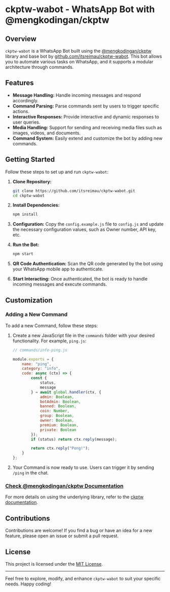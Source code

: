 # ckptw-wabot - WhatsApp Bot with @mengkodingan/ckptw


## Overview

`ckptw-wabot` is a WhatsApp Bot built using the [@mengkodingan/ckptw](https://ckptw.mengkodingan.my.id/) library and base bot by [github.com/itsreimau/ckptw-wabot](https://github.com/itsreimau/ckptw-wabot.git). This bot allows you to automate various tasks on WhatsApp, and it supports a modular architecture through commands.

## Features

- **Message Handling:** Handle incoming messages and respond accordingly.
- **Command Parsing:** Parse commands sent by users to trigger specific actions.
- **Interactive Responses:** Provide interactive and dynamic responses to user queries.
- **Media Handling:** Support for sending and receiving media files such as images, videos, and documents.
- **Command System:** Easily extend and customize the bot by adding new commands.

## Getting Started

Follow these steps to set up and run `ckptw-wabot`:

1. **Clone Repository:**
   ```bash
   git clone https://github.com/itsreimau/ckptw-wabot.git
   cd ckptw-wabot
   ```

2. **Install Dependencies:**
   ```bash
   npm install
   ```

3. **Configuration:**
   Copy the `config.example.js` file to `config.js` and update the necessary configuration values, such as Owner number, API key, etc.

4. **Run the Bot:**
   ```bash
   npm start
   ```

5. **QR Code Authentication:**
   Scan the QR code generated by the bot using your WhatsApp mobile app to authenticate.

6. **Start Interacting:**
   Once authenticated, the bot is ready to handle incoming messages and execute commands.

## Customization

### Adding a New Command

To add a new Command, follow these steps:

1. Create a new JavaScript file in the `commands` folder with your desired functionality. For example, `ping.js`:

   ```javascript
   // commands/info-ping.js

   module.exports = {
       name: "ping",
       category: "info",
       code: async (ctx) => {
           const {
               status,
               message
           } = await global.handler(ctx, {
               admin: Boolean,
               botAdmin: Boolean,
               banned: Boolean,
               coin: Number,
               group: Boolean,
               owner: Boolean,
               premium: Boolean,
               private: Boolean
           });
           if (status) return ctx.reply(message);

           return ctx.reply("Pong!");
       }
   };
   ```

2. Your Command is now ready to use. Users can trigger it by sending `/ping` in the chat.

### [Check @mengkodingan/ckptw Documentation](https://ckptw.mengkodingan.my.id/)

For more details on using the underlying library, refer to the [ckptw documentation](https://ckptw.mengkodingan.my.id/).

## Contributions

Contributions are welcome! If you find a bug or have an idea for a new feature, please open an issue or submit a pull request.

## License

This project is licensed under the [MIT License](LICENSE).

---

Feel free to explore, modify, and enhance `ckptw-wabot` to suit your specific needs. Happy coding!

